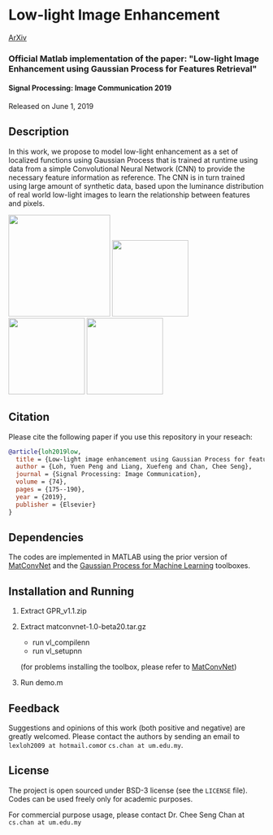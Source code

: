 # Low-light Image Enhancement
[ArXiv](http://cs-chan.com/doc/SPIC2019.pdf)

### Official Matlab implementation of the paper: "Low-light Image Enhancement using Gaussian Process for Features Retrieval"

#### Signal Processing: Image Communication 2019

Released on June 1, 2019

## Description

In this work, we propose to model low-light enhancement as a set of localized functions using Gaussian Process that is trained at runtime using data from a simple Convolutional Neural Network (CNN) to provide the necessary feature information as reference. The CNN is in turn trained using large amount of synthetic data,
based upon the luminance distribution of real world low-light images to learn the relationship between features and pixels. 

<img src="SPIC.gif" height="200" > <img src="2015_00003.gif" height="150" > <img src="2015_02446.gif" height="150" > <img src="2015_06400.gif" height="150" >



## Citation

Please cite the following paper if you use this repository in your reseach:
```bibtex
@article{loh2019low,
  title = {Low-light image enhancement using Gaussian Process for features retrieval},
  author = {Loh, Yuen Peng and Liang, Xuefeng and Chan, Chee Seng},
  journal = {Signal Processing: Image Communication},
  volume = {74},
  pages = {175--190},
  year = {2019},
  publisher = {Elsevier}
}
```

## Dependencies

The codes are implemented in MATLAB using the prior version of [MatConvNet](http://www.vlfeat.org/matconvnet/) and the [Gaussian Process for Machine Learning](http://www.gaussianprocess.org/gpml/code/matlab/doc/index.html) toolboxes.

## Installation and Running

1. Extract GPR_v1.1.zip

2. Extract matconvnet-1.0-beta20.tar.gz
   - run vl_compilenn
   - run vl_setupnn
   
   (for problems installing the toolbox, please refer to [MatConvNet](http://www.vlfeat.org/matconvnet/))

3. Run demo.m

## Feedback
Suggestions and opinions of this work (both positive and negative) are greatly welcomed. Please contact the authors by sending an email to
`lexloh2009 at hotmail.com`or `cs.chan at um.edu.my`.

## License
The project is open sourced under BSD-3 license (see the ``` LICENSE ``` file). Codes can be used freely only for academic purposes.

For commercial purpose usage, please contact Dr. Chee Seng Chan at `cs.chan at um.edu.my`

